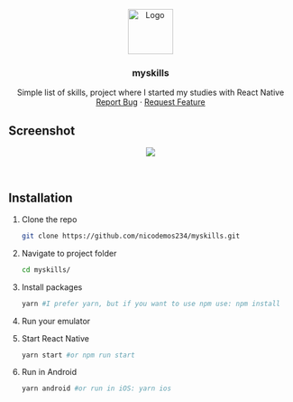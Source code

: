 <!-- PROJECT LOGO -->
<p align="center">
  <a href="https://github.com/nicodemos234/myskills">
    <img src="https://i.imgur.com/94dxt0S.png" alt="Logo" width="80">
  </a>

  <h3 align="center">myskills</h3>

  <p align="center">
    Simple list of skills, project where I started my studies with React Native
    <br />
    <a href="https://github.com/nicodemos234/myskills/issues">Report Bug</a>
    ·
    <a href="https://github.com/nicodemos234/myskills/issues">Request Feature</a>
  </p>
</p>

## Screenshot
<p align="center">
  <img src="https://i.imgur.com/uLerY9L.png">
</p>

<br>

## Installation

1. Clone the repo
   ```sh
   git clone https://github.com/nicodemos234/myskills.git
   ```
2. Navigate to project folder
   ```sh
   cd myskills/
   ```
3. Install packages
   ```sh
   yarn #I prefer yarn, but if you want to use npm use: npm install
   ```
4. Run your emulator

5. Start React Native
   ```sh
   yarn start #or npm run start
   ```
   
6. Run in Android
   ```sh
   yarn android #or run in iOS: yarn ios
   ```

